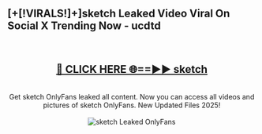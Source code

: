 <h2>[+[!VIRALS!]+]sketch Leaked Video Viral On Social X Trending Now - ucdtd</h2>
<br>
<div align="center">
<h2><a href="https://libra.edu.pl?sketch" rel="nofollow">🔴 CLICK HERE 🌐==►► sketch</a></h2>
<br>
Get sketch OnlyFans leaked all content. Now you can access all videos and pictures of sketch OnlyFans. New Updated Files 2025!
<br>
<br>
<a href="https://libra.edu.pl?sketch" rel="nofollow" data-target="animated-image.originalLink"><img src="https://i.ibb.co.com/WyWwxjT/player-gif2.gif" alt="sketch Leaked OnlyFans" style="max-width: 100%; display: inline-block;" data-target="animated-image.originalImage"></a>
</div>
<br>